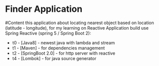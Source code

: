 Finder Application
===========================

#Content
this application about locating nearest object based on location (latitude - longitude),
for my learning on Reactive Application build use Spring Reactive (spring 5 / Spring Boot 2):
  * t0 - [Java8] - newest java with lambda and stream
  * t1 - [Maven] - for dependencies management
  * t2 - [SpringBoot 2.0] - for http server with reactive
  * t4 - [Lombok] - for java source generator